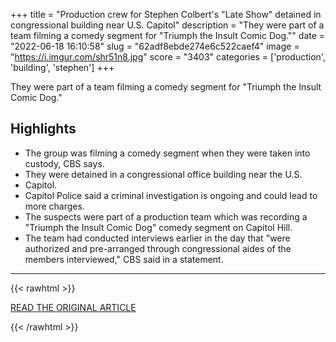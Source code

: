 +++
title = "Production crew for Stephen Colbert's \"Late Show\" detained in congressional building near U.S. Capitol"
description = "They were part of a team filming a comedy segment for \"Triumph the Insult Comic Dog.\""
date = "2022-06-18 16:10:58"
slug = "62adf8ebde274e6c522caef4"
image = "https://i.imgur.com/shr51n8.jpg"
score = "3403"
categories = ['production', 'building', 'stephen']
+++

They were part of a team filming a comedy segment for \"Triumph the Insult Comic Dog.\"

## Highlights

- The group was filming a comedy segment when they were taken into custody, CBS says.
- They were detained in a congressional office building near the U.S.
- Capitol.
- Capitol Police said a criminal investigation is ongoing and could lead to more charges.
- The suspects were part of a production team which was recording a "Triumph the Insult Comic Dog" comedy segment on Capitol Hill.
- The team had conducted interviews earlier in the day that "were authorized and pre-arranged through congressional aides of the members interviewed," CBS said in a statement.

---

{{< rawhtml >}}
  <p class="article-category">
    <a target="_blank" href="https://www.cbsnews.com/news/stephen-colbert-show-arrested-production-crew-triumph-insult-dog-capitol-police-congressional-offices/">READ THE ORIGINAL ARTICLE</a>
  </p>
{{< /rawhtml >}}
